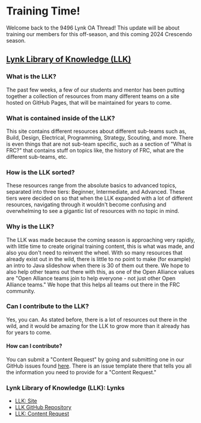 # Training Time! 
Welcome back to the 9496 Lynk OA Thread! This update will be about training our members for this off-season, and this coming 2024 Crescendo season.

## [Lynk Library of Knowledge (LLK)](https://docs.lynkrobotics.org/) 

### What is the LLK?
The past few weeks, a few of our students and mentor has been putting together a collection of resources from many different teams on a site hosted on GitHub Pages, that will be maintained for years to come. 

### What is contained inside of the LLK?
This site contains different resources about different sub-teams such as, Build, Design, Electrical, Programming, Strategy, Scouting, and more. There is even things that are not sub-team specific, such as a section of "What is FRC?" that contains stuff on topics like, the history of FRC, what are the different sub-teams, etc.

### How is the LLK sorted?
These resources range from the absolute basics to advanced topics, separated into three tiers: Beginner, Intermediate, and Advanced. These tiers were decided on so that when the LLK expanded with a lot of different resources, navigating through it wouldn't become confusing and overwhelming to see a gigantic list of resources with no topic in mind. 

### Why is the LLK? 
The LLK was made because the coming season is approaching very rapidly, with little time to create original training content, this is what was made, and also you don't need to reinvent the wheel. With so many resources that already exist out in the wild, there is little to no point to make (for example) an intro to Java slideshow when there is 30 of them out there. We hope to also help other teams out there with this, as one of the Open Alliance values are "Open Alliance teams join to help everyone - not just other Open Alliance teams." We hope that this helps all teams out there in the FRC community. 

### Can I contribute to the LLK? 
Yes, you can. As stated before, there is a lot of resources out there in the wild, and it would be amazing for the LLK to grow more than it already has for years to come. 

#### How can I contribute?
You can submit a "Content Request" by going and submitting one in our GitHub issues found [here](https://github.com/LynkRobotics/Lynk-Library-of-Knowledge/issues/new/choose). There is an issue template there that tells you all the information you need to provide for a "Content Request."

### Lynk Library of Knowledge (LLK): Lynks
- [LLK: Site](https://docs.lynkrobotics.org/)
- [LLK GitHub Repository](https://github.com/LynkRobotics/Lynk-Library-of-Knowledge)
- [LLK: Content Request](https://github.com/LynkRobotics/Lynk-Library-of-Knowledge/issues/new/choose)



